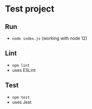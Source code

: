 # Test project

## Run
* `node index.js` (working with node 12)

## Lint
* `npm lint`
* uses ESLint

## Test
* `npm test` 
* uses Jest
